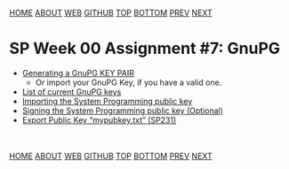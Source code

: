---
---
[HOME](index.md)
[ABOUT](README.md)
[WEB](https://osp4diss.vlsm.org/)
[GITHUB](https://github.com/os2xx/osp4diss/)
[TOP](#)
[BOTTOM](#endofpage)
[PREV](S00-06.md)
[NEXT](ASP.md)

# SP Week 00 Assignment #7: GnuPG

* [Generating a GnuPG KEY PAIR](CBKadal2.md)
  * Or import your GnuPG Key, if you have a valid one.
* [List of current GnuPG keys](W02-04.md)
* [Importing the System Programming public key](S00-08.md)
* [Signing the System Programming public key (Optional)](S00-09.md)
* [Export Public Key “mypubkey.txt” (SP231)](S00-10.md)

<br id="endofpage"><br>
[HOME](index.md)
[ABOUT](README.md)
[WEB](https://osp4diss.vlsm.org/)
[GITHUB](https://github.com/os2xx/osp4diss)
[TOP](#)
[BOTTOM](#endofpage)
[PREV](S00-06.md)
[NEXT](ASP.md)
<br>

